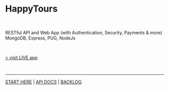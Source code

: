 # **HappyTours**

<br>

RESTful API and Web App (with Authentication, Security, Payments & more)
<br>MongoDB, Express, PUG, NodeJs

<br>

[> visit LIVE app](https://happytours.herokuapp.com/)

<br>

<hr>

[START HERE](https://github.com/georgearion/happytours/blob/master/docs/START%20HEREmd) | [API DOCS](https://github.com/georgearion/happytours/blob/master/docs/API%20DOCUMENTATION.md) | [BACKLOG](https://github.com/georgearion/happytours/blob/master/docs/BACKLOG.md)

<br>
